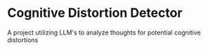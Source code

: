 # Cognitive Distortion Detector

A project utilizing LLM's to analyze thoughts for potential cognitive distortions
